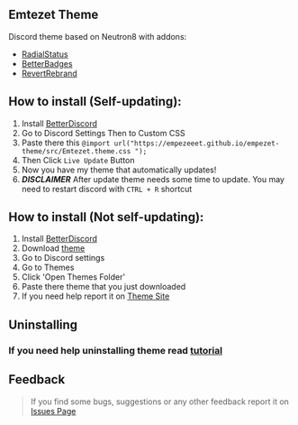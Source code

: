 ## Emtezet Theme
Discord theme based on Neutron8 with addons:
  - [RadialStatus](https://betterdiscord.app/theme/RadialStatus)
  - [BetterBadges](https://betterdiscord.app/theme/Better%20Badges)
  - [RevertRebrand](https://betterdiscord.app/theme/Revert%20Rebrand)

## How to install (Self-updating):
  1. Install [BetterDiscord](https://betterdiscord.app)
  2. Go to Discord Settings Then to Custom CSS
  3. Paste there this `@import url("https://empezeeet.github.io/empezet-theme/src/Emtezet.theme.css ");`
  4. Then Click `Live Update` Button
  5. Now you have my theme that automatically updates!
  6. ***DISCLAIMER*** After update theme needs some time to update. You may need to restart discord with `CTRL + R` shortcut

## How to install (Not self-updating):
  1. Install [BetterDiscord](https://betterdiscord.app)
  2. Download [theme](https://empezeeet.github.io/empezet-theme/)
  3. Go to Discord settings
  4. Go to Themes
  5. Click 'Open Themes Folder'
  6. Paste there theme that you just downloaded
  7. If you need help report it on [Theme Site](https://empezeeet.github.io/empezet-theme/index.html#HelpFormH1)
  
## Uninstalling 
### If you need help uninstalling theme read [tutorial](https://github.com/Empezeeet/empezet-theme/blob/main/Uninstall.md)
    
## Feedback
  > If you find some bugs, suggestions or any other feedback report it on [Issues Page](https://github.com/Empezeeet/empezet-theme/issues)
